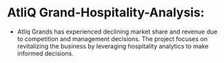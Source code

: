 # AtliQ Grand-Hospitality-Analysis:

- Atliq Grands has experienced declining market share and revenue due to competition and management decisions. The project focuses on revitalizing the business by leveraging hospitality analytics to make informed decisions.
